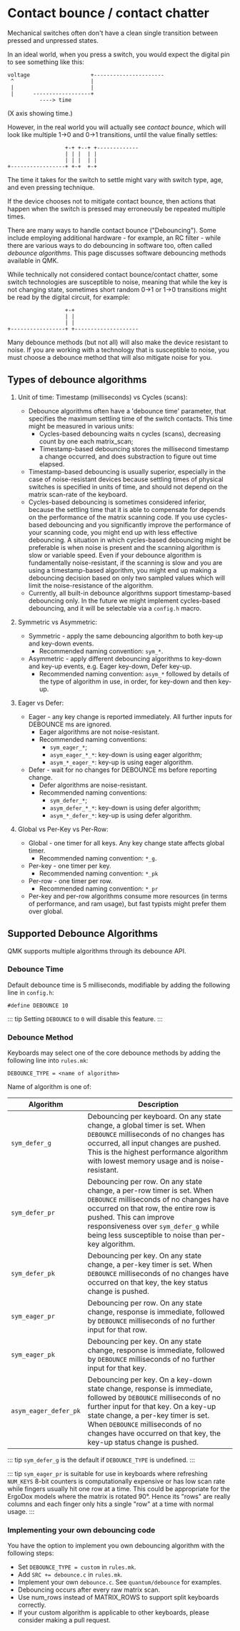 # Contact bounce / contact chatter

Mechanical switches often don't have a clean single transition between pressed and unpressed states.

In an ideal world, when you press a switch, you would expect the digital pin to see something like this:
```
voltage                   +----------------------
 ^                        |
 |                        |
 |      ------------------+
          ----> time
```
(X axis showing time.)

However, in the real world you will actually see *contact bounce*, which will look like multiple 1->0 and 0->1 transitions, until the value finally settles:
```
                  +-+ +--+ +-------------
                  | | |  | |
                  | | |  | |
+-----------------+ +-+  +-+
```
The time it takes for the switch to settle might vary with switch type, age, and even pressing technique.

If the device chooses not to mitigate contact bounce, then actions that happen when the switch is pressed may erroneously be repeated multiple times.

There are many ways to handle contact bounce ("Debouncing"). Some include employing additional hardware - for example, an RC filter - while there are various ways to do debouncing in software too, often called *debounce algorithms*. This page discusses software debouncing methods available in QMK.

While technically not considered contact bounce/contact chatter, some switch technologies are susceptible to noise, meaning that while the key is not changing state, sometimes short random 0->1 or 1->0 transitions might be read by the digital circuit, for example:
```
                  +-+
                  | |
                  | |
+-----------------+ +--------------------
```

Many debounce methods (but not all) will also make the device resistant to noise. If you are working with a technology that is
susceptible to noise, you must choose a debounce method that will also mitigate noise for you.

## Types of debounce algorithms

1) Unit of time: Timestamp (milliseconds) vs Cycles (scans):
   * Debounce algorithms often have a 'debounce time' parameter, that specifies the maximum settling time of the switch contacts.
     This time might be measured in various units:
     * Cycles-based debouncing waits n cycles (scans), decreasing count by one each matrix_scan;
     * Timestamp-based debouncing stores the millisecond timestamp a change occurred, and does substraction to figure out time elapsed.
   * Timestamp-based debouncing is usually superior, especially in the case of noise-resistant devices because settling times of physical
     switches is specified in units of time, and should not depend on the matrix scan-rate of the keyboard.
   * Cycles-based debouncing is sometimes considered inferior, because the settling time that it is able to compensate for depends on the
     performance of the matrix scanning code. If you use cycles-based debouncing and you significantly improve the performance of your scanning
     code, you might end up with less effective debouncing. A situation in which cycles-based debouncing might be preferable is when
     noise is present and the scanning algorithm is slow or variable speed. Even if your debounce algorithm is fundamentally noise-resistant,
     if the scanning is slow and you are using a timestamp-based algorithm, you might end up making a debouncing decision based on only two
     sampled values which will limit the noise-resistance of the algorithm.
   * Currently, all built-in debounce algorithms support timestamp-based debouncing only. In the future we might
     implement cycles-based debouncing, and it will be selectable via a `config.h` macro.

2) Symmetric vs Asymmetric:
   * Symmetric - apply the same debouncing algorithm to both key-up and key-down events.
     * Recommended naming convention: `sym_*`.
   * Asymmetric - apply different debouncing algorithms to key-down and key-up events, e.g. Eager key-down, Defer key-up.
     * Recommended naming convention: `asym_*` followed by details of the type of algorithm in use, in order, for key-down and then key-up.

3) Eager vs Defer:
   * Eager - any key change is reported immediately. All further inputs for DEBOUNCE ms are ignored.
     * Eager algorithms are not noise-resistant.
     * Recommended naming conventions:
        * `sym_eager_*`;
        * `asym_eager_*_*`: key-down is using eager algorithm;
        * `asym_*_eager_*`: key-up is using eager algorithm.
   * Defer - wait for no changes for DEBOUNCE ms before reporting change.
     * Defer algorithms are noise-resistant.
     * Recommended naming conventions:
        * `sym_defer_*`;
        * `asym_defer_*_*`: key-down is using defer algorithm;
        * `asym_*_defer_*`: key-up is using defer algorithm.

4) Global vs Per-Key vs Per-Row:
   * Global - one timer for all keys. Any key change state affects global timer.
     * Recommended naming convention: `*_g`.
   * Per-key - one timer per key.
     * Recommended naming convention: `*_pk`
   * Per-row - one timer per row.
     * Recommended naming convention: `*_pr`
   * Per-key and per-row algorithms consume more resources (in terms of performance,
     and ram usage), but fast typists might prefer them over global.

## Supported Debounce Algorithms

QMK supports multiple algorithms through its debounce API.

### Debounce Time

Default debounce time is 5 milliseconds, modifiable by adding the following line in `config.h`:
```
#define DEBOUNCE 10
```
::: tip
Setting `DEBOUNCE` to `0` will disable this feature.
:::

### Debounce Method

Keyboards may select one of the core debounce methods by adding the following line into `rules.mk`:
```
DEBOUNCE_TYPE = <name of algorithm>
```
Name of algorithm is one of:

| Algorithm             | Description |
| --------------------- | ----------- |
| `sym_defer_g`         | Debouncing per keyboard. On any state change, a global timer is set. When `DEBOUNCE` milliseconds of no changes has occurred, all input changes are pushed. This is the highest performance algorithm with lowest memory usage and is noise-resistant. |
| `sym_defer_pr`        | Debouncing per row. On any state change, a per-row timer is set. When `DEBOUNCE` milliseconds of no changes have occurred on that row, the entire row is pushed. This can improve responsiveness over `sym_defer_g` while being less susceptible to noise than per-key algorithm. |
| `sym_defer_pk`        | Debouncing per key. On any state change, a per-key timer is set. When `DEBOUNCE` milliseconds of no changes have occurred on that key, the key status change is pushed. |
| `sym_eager_pr`        | Debouncing per row. On any state change, response is immediate, followed by `DEBOUNCE` milliseconds of no further input for that row. |
| `sym_eager_pk`        | Debouncing per key. On any state change, response is immediate, followed by `DEBOUNCE` milliseconds of no further input for that key. |
| `asym_eager_defer_pk` | Debouncing per key. On a key-down state change, response is immediate, followed by `DEBOUNCE` milliseconds of no further input for that key. On a key-up state change, a per-key timer is set. When `DEBOUNCE` milliseconds of no changes have occurred on that key, the key-up status change is pushed. |

::: tip
`sym_defer_g` is the default if `DEBOUNCE_TYPE` is undefined.
:::

::: tip
`sym_eager_pr` is suitable for use in keyboards where refreshing `NUM_KEYS` 8-bit counters is computationally expensive or has low scan rate while fingers usually hit one row at a time. This could be appropriate for the ErgoDox models where the matrix is rotated 90°. Hence its "rows" are really columns and each finger only hits a single "row" at a time with normal usage.
:::

### Implementing your own debouncing code

You have the option to implement you own debouncing algorithm with the following steps:

* Set `DEBOUNCE_TYPE = custom` in `rules.mk`.
* Add `SRC += debounce.c` in `rules.mk`.
* Implement your own `debounce.c`. See `quantum/debounce` for examples.
* Debouncing occurs after every raw matrix scan.
* Use num_rows instead of MATRIX_ROWS to support split keyboards correctly.
* If your custom algorithm is applicable to other keyboards, please consider making a pull request.

